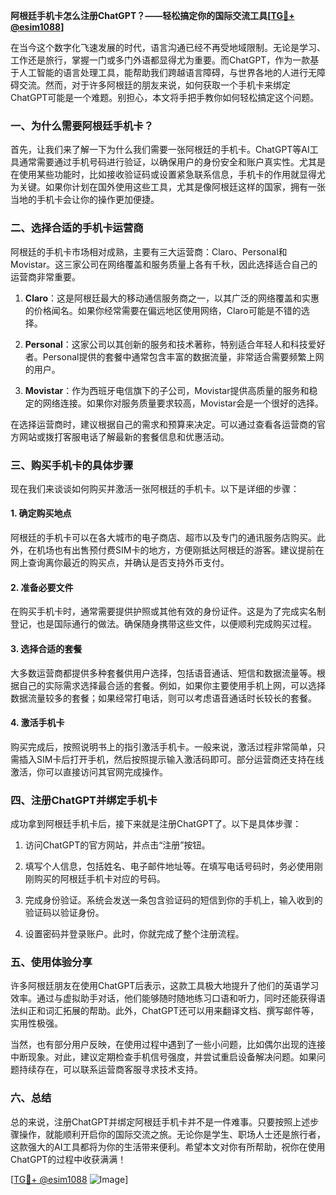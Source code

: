 **阿根廷手机卡怎么注册ChatGPT？——轻松搞定你的国际交流工具[[TG💪+ @esim1088](https://t.me/s/esim1088)]**

在当今这个数字化飞速发展的时代，语言沟通已经不再受地域限制。无论是学习、工作还是旅行，掌握一门或多门外语都显得尤为重要。而ChatGPT，作为一款基于人工智能的语言处理工具，能帮助我们跨越语言障碍，与世界各地的人进行无障碍交流。然而，对于许多阿根廷的朋友来说，如何获取一个手机卡来绑定ChatGPT可能是一个难题。别担心，本文将手把手教你如何轻松搞定这个问题。

### 一、为什么需要阿根廷手机卡？

首先，让我们来了解一下为什么我们需要一张阿根廷的手机卡。ChatGPT等AI工具通常需要通过手机号码进行验证，以确保用户的身份安全和账户真实性。尤其是在使用某些功能时，比如接收验证码或设置紧急联系信息，手机卡的作用就显得尤为关键。如果你计划在国外使用这些工具，尤其是像阿根廷这样的国家，拥有一张当地的手机卡会让你的操作更加便捷。

### 二、选择合适的手机卡运营商

阿根廷的手机卡市场相对成熟，主要有三大运营商：Claro、Personal和Movistar。这三家公司在网络覆盖和服务质量上各有千秋，因此选择适合自己的运营商非常重要。

1. **Claro**：这是阿根廷最大的移动通信服务商之一，以其广泛的网络覆盖和实惠的价格闻名。如果你经常需要在偏远地区使用网络，Claro可能是不错的选择。
   
2. **Personal**：这家公司以其创新的服务和技术著称，特别适合年轻人和科技爱好者。Personal提供的套餐中通常包含丰富的数据流量，非常适合需要频繁上网的用户。

3. **Movistar**：作为西班牙电信旗下的子公司，Movistar提供高质量的服务和稳定的网络连接。如果你对服务质量要求较高，Movistar会是一个很好的选择。

在选择运营商时，建议根据自己的需求和预算来决定。可以通过查看各运营商的官方网站或拨打客服电话了解最新的套餐信息和优惠活动。

### 三、购买手机卡的具体步骤

现在我们来谈谈如何购买并激活一张阿根廷的手机卡。以下是详细的步骤：

#### 1. 确定购买地点

阿根廷的手机卡可以在各大城市的电子商店、超市以及专门的通讯服务店购买。此外，在机场也有出售预付费SIM卡的地方，方便刚抵达阿根廷的游客。建议提前在网上查询离你最近的购买点，并确认是否支持外币支付。

#### 2. 准备必要文件

在购买手机卡时，通常需要提供护照或其他有效的身份证件。这是为了完成实名制登记，也是国际通行的做法。确保随身携带这些文件，以便顺利完成购买过程。

#### 3. 选择合适的套餐

大多数运营商都提供多种套餐供用户选择，包括语音通话、短信和数据流量等。根据自己的实际需求选择最合适的套餐。例如，如果你主要使用手机上网，可以选择数据流量较多的套餐；如果经常打电话，则可以考虑语音通话时长较长的套餐。

#### 4. 激活手机卡

购买完成后，按照说明书上的指引激活手机卡。一般来说，激活过程非常简单，只需插入SIM卡后打开手机，然后按照提示输入激活码即可。部分运营商还支持在线激活，你可以直接访问其官网完成操作。

### 四、注册ChatGPT并绑定手机卡

成功拿到阿根廷手机卡后，接下来就是注册ChatGPT了。以下是具体步骤：

1. 访问ChatGPT的官方网站，并点击“注册”按钮。

2. 填写个人信息，包括姓名、电子邮件地址等。在填写电话号码时，务必使用刚刚购买的阿根廷手机卡对应的号码。

3. 完成身份验证。系统会发送一条包含验证码的短信到你的手机上，输入收到的验证码以验证身份。

4. 设置密码并登录账户。此时，你就完成了整个注册流程。

### 五、使用体验分享

许多阿根廷朋友在使用ChatGPT后表示，这款工具极大地提升了他们的英语学习效率。通过与虚拟助手对话，他们能够随时随地练习口语和听力，同时还能获得语法纠正和词汇拓展的帮助。此外，ChatGPT还可以用来翻译文档、撰写邮件等，实用性极强。

当然，也有部分用户反映，在使用过程中遇到了一些小问题，比如偶尔出现的连接中断现象。对此，建议定期检查手机信号强度，并尝试重启设备解决问题。如果问题持续存在，可以联系运营商客服寻求技术支持。

### 六、总结

总的来说，注册ChatGPT并绑定阿根廷手机卡并不是一件难事。只要按照上述步骤操作，就能顺利开启你的国际交流之旅。无论你是学生、职场人士还是旅行者，这款强大的AI工具都将为你的生活带来便利。希望本文对你有所帮助，祝你在使用ChatGPT的过程中收获满满！

[[TG💪+ @esim1088](https://t.me/s/esim1088) ![Image](https://i.postimg.cc/4NQfJmqS/Snipaste-2025-05-13-00-14-12.png)]